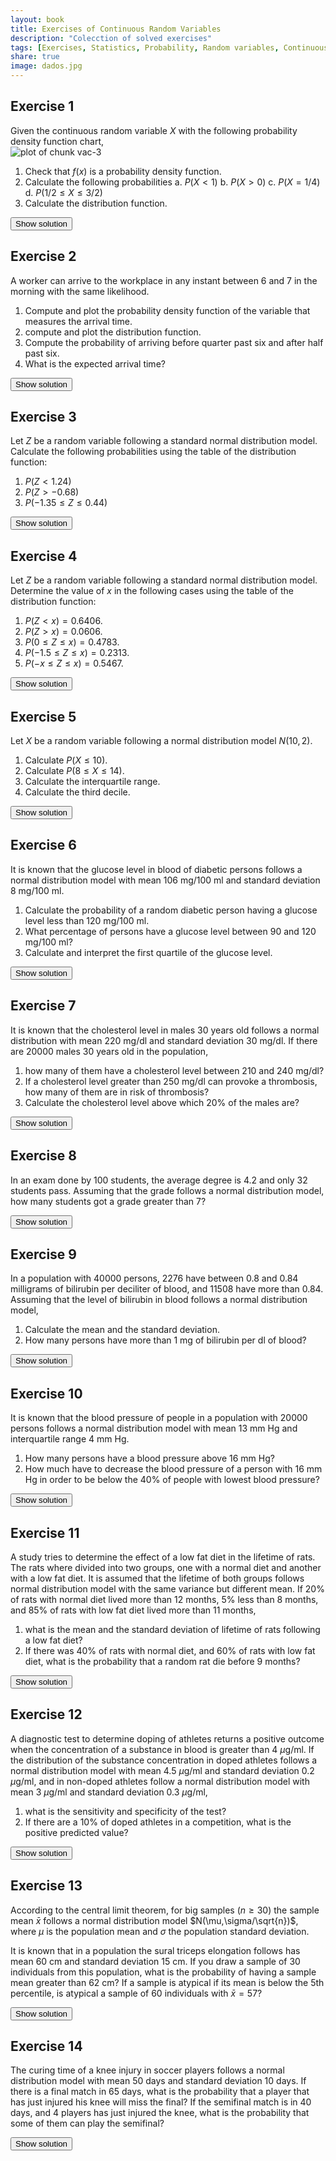 ```yaml
---
layout: book
title: Exercises of Continuous Random Variables
description: "Colecction of solved exercises"
tags: [Exercises, Statistics, Probability, Random variables, Continuous random variables]
share: true
image: dados.jpg
---
```




## Exercise 1
Given the continuous random variable $X$ with the following probability density function chart,
<img src="img/vac-3-1.svg" title="plot of chunk vac-3" alt="plot of chunk vac-3" style="display: block; margin: auto;" />

1.  Check that $f(x)$ is a probability density function.
2.  Calculate the following probabilities
        a.  $P(X<1)$
        b.  $P(X>0)$
        c.  $P(X=1/4)$
        d.  $P(1/2\leq X\leq 3/2)$
3.  Calculate the distribution function.

<div><button class="solution">Show solution</button></div>
<div id="solution" style="display: none">
1. $P(X<1)=0.5$, $P(X>0)=1$, $P(X=1/4)=0$ and $P(1/2\leq X\leq 3/2)=0.875$. <br/>
2. $$
F(x)=
\begin{cases}
0 & \text{if $x<0$,} \\
x^2/2 & \text{if $0\leq x< 1$,} \\
x-5 & \text{if $1\leq x<1.5$,} \\
1 & \text{if $1.5\leq x$.}
\end{cases}
$$
</div>


## Exercise 2
A worker can arrive to the workplace in any instant between 6 and 7 in the morning with the same likelihood.

1.  Compute and plot the probability density function of the variable that measures the arrival time.
2.  compute and plot the distribution function.
3.  Compute the probability of arriving before quarter past six and after half past six.
4.  What is the expected arrival time?

<div><button class="solution">Show solution</button></div>
<div id="solution" style="display: none">
1. 
<img src="img/vac-6a-1.svg" title="plot of chunk vac-6a" alt="plot of chunk vac-6a" style="display: block; margin: auto;" />

2. 
<img src="img/vac-6b-1.svg" title="plot of chunk vac-6b" alt="plot of chunk vac-6b" style="display: block; margin: auto;" />

3. $P(X<6.25)=0.25$ and $P(X>6.5)=0.5$. <br/>
4. $\mu=6.5$.
</div>


## Exercise 3


Let $Z$ be a random variable following a standard normal distribution model. Calculate the following probabilities using the table of the distribution function:

1.  $P(Z<1.24)$
2.  $P(Z>-0.68)$
3.  $P(-1.35\leq Z\leq 0.44)$

<div><button class="solution">Show solution</button></div>
<div id="solution" style="display: none">
1.  $P(Z<1.24)=0.8925$. <br/>
2.  $P(Z>-0.68)=0.7517$. <br/>
3.  $P(-1.35\leq Z\leq 0.44)=0.5815$.
</div>


## Exercise 4


Let $Z$ be a random variable following a standard normal distribution model. Determine the value of $x$ in the following cases using the table of the distribution function:

1.  $P(Z<x)=0.6406$.
2.  $P(Z>x)=0.0606$.
3.  $P(0\leq Z\leq x)=0.4783$.
4.  $P(-1.5\leq Z\leq x)=0.2313$.
5.  $P(-x\leq Z\leq x)=0.5467$.

<div><button class="solution">Show solution</button></div>
<div id="solution" style="display: none">
1.  $x=0.3601$. <br/>
2.  $x=1.5498$. <br/>
3.  $x=2.0198$. <br/>
4.  $x=-0.5299$. <br/>
5.  $x=0.7499$.
</div>


## Exercise 5


Let $X$ be a random variable following a normal distribution model $N(10,2)$.

1.  Calculate $P(X\leq 10)$.
2.  Calculate $P(8\leq X\leq 14)$.
3.  Calculate the interquartile range.
4.  Calculate the third decile.

<div><button class="solution">Show solution</button></div>
<div id="solution" style="display: none">
1.  $P(X\leq 10)=0.5$. <br/>
2.  $P(8\leq X\leq 14)=0.8186$. <br/>
3.  $IQR=2.698$. <br/>
4.  $D_3=8.9512$. 
</div>


## Exercise 6


It is known that the glucose level in blood of diabetic persons follows a normal distribution model with mean 106 mg/100 ml and standard deviation 8 mg/100 ml.

1.  Calculate the probability of a random diabetic person having a glucose level less than 120 mg/100 ml.
2.  What percentage of persons have a glucose level between 90 and 120 mg/100 ml?
3.  Calculate and interpret the first quartile of the glucose level.

<div><button class="solution">Show solution</button></div>
<div id="solution" style="display: none">
1.  $P(X\leq 120)=0.9599$. <br/>
2.  $P(90\leq X\leq 120)=0.9372 \Rightarrow 93.72\%$. <br/>
3.  $Q_1=100.6041$ mg/100 ml. 
</div>


## Exercise 7

It is known that the cholesterol level in males 30 years old follows a normal distribution with mean 220 mg/dl and standard deviation 30 mg/dl. If there are 20000 males 30 years old in the population,

1.  how many of them have a cholesterol level between 210 and 240 mg/dl?
2.  If a cholesterol level greater than 250 mg/dl can provoke a thrombosis, how many of them are in risk of thrombosis?
3.  Calculate the cholesterol level above which 20% of the males are?

<div><button class="solution">Show solution</button></div>
<div id="solution" style="display: none">
1.  $P(210\leq X\leq 240)=0.3781 \Rightarrow 7561.3$ persons. <br/>
1.  $P(X> 250)=0.1587 \Rightarrow 3173.1$ persons. <br/>
3.  $P_{80}=245.2486$ mg/dl.
</div>


## Exercise 8


In an exam done by 100 students, the average degree is 4.2 and only 32 students pass. Assuming that the grade follows a normal distribution model, how many students got a grade greater than 7?

<div><button class="solution">Show solution</button></div>
<div id="solution" style="display: none">
$P(X>7)=0.0508 \Rightarrow 5.1$ students.
</div>


## Exercise 9

In a population with 40000 persons, 2276 have between 0.8 and 0.84 milligrams of bilirubin per deciliter of blood, and 11508 have more than 0.84. Assuming that the level of bilirubin in blood follows a normal distribution model,

1.  Calculate the mean and the standard deviation.
2.  How many persons have more than 1 mg of bilirubin per dl of blood?

<div><button class="solution">Show solution</button></div>
<div id="solution" style="display: none">
1. $\mu=0.7001$ mg/dl and $s=0.2497$ mg/dl. <br/>
2. $P(X>1)=0.1149 \Rightarrow 11.5$ persons.
</div>


## Exercise 10
It is known that the blood pressure of people in a population with 20000 persons follows a normal distribution model with mean 13 mm Hg and interquartile range 4 mm Hg.

1.  How many persons have a blood pressure above 16 mm Hg?
2.  How much have to decrease the blood pressure of a person with 16 mm Hg in order to be below the 40% of people with lowest blood pressure?

<div><button class="solution">Show solution</button></div>
<div id="solution" style="display: none">
1. $P(X>16)=0.1587 \Rightarrow 3174$ persons. <br/>
2. $D_4 = 12.25$ mm Hg, so, must decrease a least $3.75$ mm Hg.
</div> 


## Exercise 11


A study tries to determine the effect of a low fat diet in the lifetime of rats. The rats where divided into two groups, one with a normal diet and another with a low fat diet. It is assumed that the lifetime of both groups follows normal distribution model with the same variance but different mean. If 20% of rats with normal diet lived more than 12 months, 5% less than 8 months, and 85% of rats with low fat diet lived more than 11 months,

1.  what is the mean and the standard deviation of lifetime of rats following a low fat diet?
2.  If there was 40% of rats with normal diet, and 60% of rats with low fat diet, what is the probability that a random rat die before 9 months?

<div><button class="solution">Show solution</button></div>
<div id="solution" style="display: none">
Naming $X_1$ and $X_2$ to the lifetime of rats with a normal diet and a low fat diet respectively,
1. $\mu_2=12.6673$ months and $s=1.6087$ months. <br/>
2. $P(X<9)=0.068$.
</div>


## Exercise 12


A diagnostic test to determine doping of athletes returns a positive outcome when the concentration of a substance in blood is greater than 4 $\mu$g/ml. If the distribution of the substance concentration in doped athletes follows a normal distribution model with mean 4.5 $\mu$g/ml and standard deviation 0.2 $\mu$g/ml, and in non-doped athletes follow a normal distribution model with mean 3 $\mu$g/ml and standard deviation 0.3 $\mu$g/ml,

1.  what is the sensitivity and specificity of the test?
2.  If there are a 10% of doped athletes in a competition, what is the positive predicted value?

<div><button class="solution">Show solution</button></div>
<div id="solution" style="display: none">
Naming $D$ to the event of being doped, $X$ to the concentration in doped athletes and $Y$ to the concentration in non-doped athletes, <br/>
1. Sensitivity $P(+\vert D) = P(X>4)=0.9938$ and specificity $P(-\vert \bar D)=P(Y<4)=0.9996$ <br/>
2. PPV $P(D\vert +) = 0.9961$.
</div>


## Exercise 13


According to the central limit theorem, for big samples ($n\geq 30$) the sample mean $\bar x$ follows a normal distribution model $N(\mu,\sigma/\sqrt{n})$, where $\mu$ is the population mean and $\sigma$ the population standard deviation.

It is known that in a population the sural triceps elongation follows has mean 60 cm and standard deviation 15 cm. If you draw a sample of 30 individuals from this population, what is the probability of having a sample mean greater than 62 cm? If a sample is atypical if its mean is below the 5th percentile, is atypical a sample of 60 individuals with $\bar x=57$?


<div><button class="solution">Show solution</button></div>
<div id="solution" style="display: none">
$P(\bar x>62) = 0.2326$. <br/>
$P_{5}=56.8148$, so, the sample is non-atypical. 
</div>


## Exercise 14


The curing time of a knee injury in soccer players follows a normal distribution model with mean 50 days and standard deviation 10 days. If there is a final match in 65 days, what is the probability that a player that has just injured his knee will miss the final? If the semifinal match is in 40 days, and 4 players has just injured the knee, what is the probability that some of them can play the semifinal?

<div><button class="solution">Show solution</button></div>
<div id="solution" style="display: none">
Let $X$ be the curing time, $P(X>65)=0.0668$. <br/>
Naming $Y$ to the number of injured players that could play the semifinal, $P(Y\geq 1)=0.4989$. 
</div>




